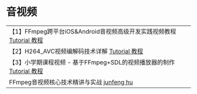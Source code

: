 # 音视频

|                                                                                                                               |
| ----------------------------------------------------------------------------------------------------------------------------- |
| 【1】FFmpeg跨平台iOS\&Android音视频高级开发实践视频教程 [Tutorial 教程](https://www.youtube.com/playlist?list=PLnHbptcieUBem2eMb-t846AyVRk9KK1yT) |
| 【2】H264\_AVC视频编解码技术详解 [Tutorial 教程](https://www.youtube.com/playlist?list=PLnHbptcieUBfmJu68te\_9NJdz0gjaPRao)                |
| 【3】小学期课程视频 - 基于FFmpeg+SDL的视频播放器的制作 [Tutorial 教程](https://www.youtube.com/playlist?list=PLnHbptcieUBdF6tHRYS6-O6j2CvHn1fjQ)    |
| FFmpeg音视频核心技术精讲与实战 [junfeng hu](https://www.youtube.com/playlist?list=PLfFz9jdZIa8d\_KRUGnvKveKaL4UEZSY8H)                    |
